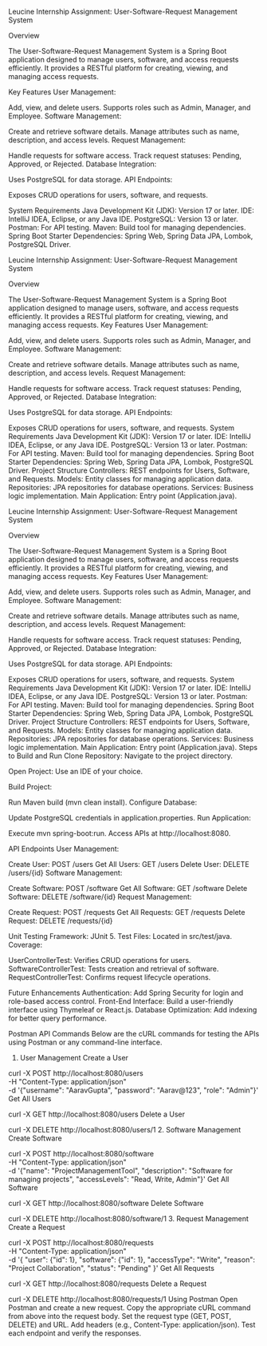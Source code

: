 Leucine Internship Assignment: User-Software-Request Management System

Overview

The User-Software-Request Management System is a Spring Boot application designed to manage users, software, and access requests efficiently.
It provides a RESTful platform for creating, viewing, and managing access requests.

Key Features
User Management:

Add, view, and delete users.
Supports roles such as Admin, Manager, and Employee.
Software Management:

Create and retrieve software details.
Manage attributes such as name, description, and access levels.
Request Management:

Handle requests for software access.
Track request statuses: Pending, Approved, or Rejected.
Database Integration:

Uses PostgreSQL for data storage.
API Endpoints:

Exposes CRUD operations for users, software, and requests.

System Requirements
Java Development Kit (JDK): Version 17 or later.
IDE: IntelliJ IDEA, Eclipse, or any Java IDE.
PostgreSQL: Version 13 or later.
Postman: For API testing.
Maven: Build tool for managing dependencies.
Spring Boot Starter Dependencies: Spring Web, Spring Data JPA, Lombok, PostgreSQL Driver.


Leucine Internship Assignment: User-Software-Request Management System

Overview

The User-Software-Request Management System is a Spring Boot application designed to manage users, software, and access requests efficiently.
It provides a RESTful platform for creating, viewing, and managing access requests.
Key Features
User Management:

Add, view, and delete users.
Supports roles such as Admin, Manager, and Employee.
Software Management:

Create and retrieve software details.
Manage attributes such as name, description, and access levels.
Request Management:

Handle requests for software access.
Track request statuses: Pending, Approved, or Rejected.
Database Integration:

Uses PostgreSQL for data storage.
API Endpoints:

Exposes CRUD operations for users, software, and requests.
System Requirements
Java Development Kit (JDK): Version 17 or later.
IDE: IntelliJ IDEA, Eclipse, or any Java IDE.
PostgreSQL: Version 13 or later.
Postman: For API testing.
Maven: Build tool for managing dependencies.
Spring Boot Starter Dependencies: Spring Web, Spring Data JPA, Lombok, PostgreSQL Driver.
Project Structure
Controllers: REST endpoints for Users, Software, and Requests.
Models: Entity classes for managing application data.
Repositories: JPA repositories for database operations.
Services: Business logic implementation.
Main Application: Entry point (Application.java).


Leucine Internship Assignment: User-Software-Request Management System

Overview

The User-Software-Request Management System is a Spring Boot application designed to manage users, software, and access requests efficiently.
It provides a RESTful platform for creating, viewing, and managing access requests.
Key Features
User Management:

Add, view, and delete users.
Supports roles such as Admin, Manager, and Employee.
Software Management:

Create and retrieve software details.
Manage attributes such as name, description, and access levels.
Request Management:

Handle requests for software access.
Track request statuses: Pending, Approved, or Rejected.
Database Integration:

Uses PostgreSQL for data storage.
API Endpoints:

Exposes CRUD operations for users, software, and requests.
System Requirements
Java Development Kit (JDK): Version 17 or later.
IDE: IntelliJ IDEA, Eclipse, or any Java IDE.
PostgreSQL: Version 13 or later.
Postman: For API testing.
Maven: Build tool for managing dependencies.
Spring Boot Starter Dependencies: Spring Web, Spring Data JPA, Lombok, PostgreSQL Driver.
Project Structure
Controllers: REST endpoints for Users, Software, and Requests.
Models: Entity classes for managing application data.
Repositories: JPA repositories for database operations.
Services: Business logic implementation.
Main Application: Entry point (Application.java).
Steps to Build and Run
Clone Repository: Navigate to the project directory.

Open Project: Use an IDE of your choice.

Build Project:

Run Maven build (mvn clean install).
Configure Database:

Update PostgreSQL credentials in application.properties.
Run Application:

Execute mvn spring-boot:run.
Access APIs at http://localhost:8080.

API Endpoints
User Management:

Create User: POST /users
Get All Users: GET /users
Delete User: DELETE /users/{id}
Software Management:

Create Software: POST /software
Get All Software: GET /software
Delete Software: DELETE /software/{id}
Request Management:

Create Request: POST /requests
Get All Requests: GET /requests
Delete Request: DELETE /requests/{id}

Unit Testing
Framework: JUnit 5.
Test Files: Located in src/test/java.
Coverage:

UserControllerTest: Verifies CRUD operations for users.
SoftwareControllerTest: Tests creation and retrieval of software.
RequestControllerTest: Confirms request lifecycle operations.

Future Enhancements
Authentication: Add Spring Security for login and role-based access control.
Front-End Interface: Build a user-friendly interface using Thymeleaf or React.js.
Database Optimization: Add indexing for better query performance.


Postman API Commands
Below are the cURL commands for testing the APIs using Postman or any command-line interface.

1. User Management
Create a User


curl -X POST http://localhost:8080/users \
-H "Content-Type: application/json" \
-d '{"username": "AaravGupta", "password": "Aarav@123", "role": "Admin"}'
Get All Users

curl -X GET http://localhost:8080/users
Delete a User


curl -X DELETE http://localhost:8080/users/1
2. Software Management
Create Software

curl -X POST http://localhost:8080/software \
-H "Content-Type: application/json" \
-d '{"name": "ProjectManagementTool", "description": "Software for managing projects", "accessLevels": "Read, Write, Admin"}'
Get All Software


curl -X GET http://localhost:8080/software
Delete Software


curl -X DELETE http://localhost:8080/software/1
3. Request Management
Create a Request


curl -X POST http://localhost:8080/requests \
-H "Content-Type: application/json" \
-d '{
  "user": {"id": 1},
  "software": {"id": 1},
  "accessType": "Write",
  "reason": "Project Collaboration",
  "status": "Pending"
}'
Get All Requests


curl -X GET http://localhost:8080/requests
Delete a Request


curl -X DELETE http://localhost:8080/requests/1
Using Postman
Open Postman and create a new request.
Copy the appropriate cURL command from above into the request body.
Set the request type (GET, POST, DELETE) and URL.
Add headers (e.g., Content-Type: application/json).
Test each endpoint and verify the responses.









